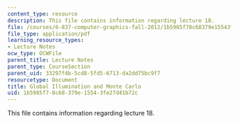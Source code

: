 ```yaml
---
content_type: resource
description: This file contains information regarding lecture 18.
file: /courses/6-837-computer-graphics-fall-2012/1b5985f78c68379e15543fe27d41b72c_MIT6_837F12_Lec18.pdf
file_type: application/pdf
learning_resource_types:
- Lecture Notes
ocw_type: OCWFile
parent_title: Lecture Notes
parent_type: CourseSection
parent_uid: 33297f4b-5cd8-5fd5-6713-da2dd75bc9f7
resourcetype: Document
title: Global Illumination and Monte Carlo
uid: 1b5985f7-8c68-379e-1554-3fe27d41b72c
---
```

This file contains information regarding lecture 18.

